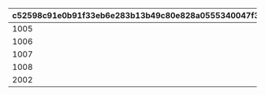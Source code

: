 |c52598c91e0b91f33eb6e283b13b49c80e828a0555340047f39695552b1f1c29|07cd838c675f92413bb10b52cf135e50de38a3556b19254a542d78d284c6eee8|4ca1cbb13a9898e17f2fffbe7fa2951dfabda3629c98219b8c1724e2d3c68ecb|eb493bcfbf3399b3d4fe1faea47c55cacda126f6240868327e4645aca64e121e|5e59863fda1c97b60fe11c9b8cc9aa483b83fcb51e8c9586b1b16a0799d3803c|194b14bc83885c7bfd80d71f3093a881bc3593f28ddefe0e0453b30a04235b86|7935401c22827df29c59b290357068ee3a577f81b0217e5d663da6e9a6a0c02b|1a177efe0b1b337ad627929112ea9503ae378c0bfb3769af31f5815e1afeab52|f82a055b9f17ad181300f6daeb3856b22e048eb5e4b037ba0ddd4f72389e20f3|0166989b07a2c86ed7d25d4dcb62bb09505c28cd878d213cd758b83067fae347|9ca69cffe87ee5ec7a3fc1f55e30c0e34aeb8eba9e3d384802ff3fbef897a242|c78f90aa97fdd6009ee1a320fea6a3e821fccfe4f40ac40df466158dbe5658bc|da879c41ac585e0ab848c186b9e159815f9cedbb3c76ba3bfd777cbedefcb8d4|b449b7ec3d24fafffdb06daff0bd74967a6564ca6a22f0bc6d4df5bbe92e8634|a1e0601056c2dcb7210297f6838ffd86f5da1a0ca1bc6fe3a1bc7db6ee9f892d|8ae4c2e7ef1a5c30ecc3c0a8e09a8fd5dd390ab005f5b171f6950490002bf7a6|
| --- | --- | --- | --- | --- | --- | --- | --- | --- | --- | --- | --- | --- | --- | --- | --- |
|1005|8|91002|1000|12|94002|1250000|2|20003|25|2|23001|20|0|0|0|
|1006|8|91002|1000|12|94002|1250000|2|20003|25|2|23001|20|0|0|0|
|1007|8|91002|1000|12|94002|1250000|2|20003|25|2|23001|20|0|0|0|
|1008|8|91002|1000|12|94002|1250000|2|20003|25|2|23001|20|0|0|0|
|2002|8|91002|1500|12|94002|5000000|2|20004|10|2|23001|50|0|0|0|